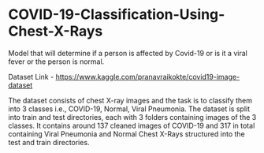 # COVID-19-Classification-Using-Chest-X-Rays
Model that will determine if a person is affected by Covid-19 or is it a viral fever or the person is normal.

Dataset Link - https://www.kaggle.com/pranavraikokte/covid19-image-dataset

The dataset consists of chest X-ray images and the task is to classify them into 3 classes i.e., COVID-19, Normal, Viral Pneumonia. The dataset is split into train and test directories, each with 3 folders containing images of the 3 classes. It contains around 137 cleaned images of COVID-19 and 317 in total containing Viral Pneumonia and Normal Chest X-Rays structured into the test and train directories.
